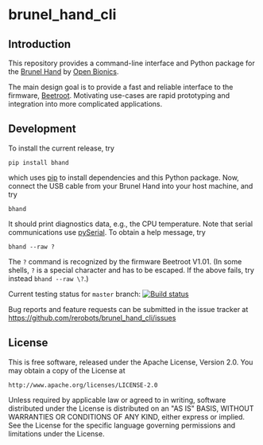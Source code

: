 # brunel_hand_cli

## Introduction

This repository provides a command-line interface and Python package for the
[Brunel Hand](https://www.openbionics.com/shop/brunel-hand)
by [Open Bionics](https://www.openbionics.com).

The main design goal is to provide a fast and reliable interface to the
firmware, [Beetroot](//github.com/Open-Bionics/Beetroot).  Motivating use-cases
are rapid prototyping and integration into more complicated applications.


## Development

To install the current release, try

    pip install bhand

which uses [pip](https://pip.pypa.io/en/stable/) to install dependencies and
this Python package. Now, connect the USB cable from your Brunel Hand into your
host machine, and try

    bhand

It should print diagnostics data, e.g., the CPU temperature.  Note that serial
communications use [pySerial](http://pyserial.readthedocs.io/en/stable/). To
obtain a help message, try

    bhand --raw ?

The `?` command is recognized by the firmware Beetroot V1.01. (In some shells,
`?` is a special character and has to be escaped. If the above fails, try
instead `bhand --raw \?`.)

Current testing status for `master` branch: [![Build status](https://travis-ci.org/rerobots/brunel_hand_cli.svg?branch=master)](https://travis-ci.org/rerobots/brunel_hand_cli)

Bug reports and feature requests can be submitted in the issue tracker at
https://github.com/rerobots/brunel_hand_cli/issues


## License

This is free software, released under the Apache License, Version 2.0.
You may obtain a copy of the License at

    http://www.apache.org/licenses/LICENSE-2.0

Unless required by applicable law or agreed to in writing, software
distributed under the License is distributed on an "AS IS" BASIS,
WITHOUT WARRANTIES OR CONDITIONS OF ANY KIND, either express or implied.
See the License for the specific language governing permissions and
limitations under the License.
